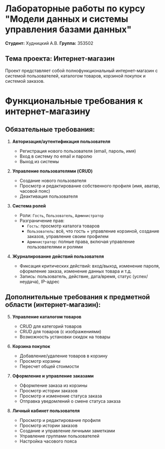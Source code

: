 # Лабораторные работы по курсу "Модели данных и системы управления базами данных"

**Студент:** Худницкий А.В.
**Группа:** 353502

## Тема проекта: Интернет-магазин

Проект представляет собой полнофункциональный интернет-магазин с системой пользователей, каталогом товаров, корзиной покупок и системой заказов.

# Функциональные требования к интернет-магазину

## Обязательные требования:

1.  **Авторизация/аутентификация пользователя**
    *   Регистрация нового пользователя (email, пароль, имя)
    *   Вход в систему по email и паролю
    *   Выход из системы

2.  **Управление пользователями (CRUD)**
    *   Создание нового пользователя 
    *   Просмотр и редактирование собственного профиля (имя, аватар, часовой пояс)
    *   Деактивация пользователя 

3.  **Система ролей**
    *   Роли: `Гость`, `Пользователь`, `Администратор`
    *   Разграничение прав:
        *   `Гость`: просмотр каталога товаров
        *   `Пользователь`: всё, что гость + управление корзиной, создание заказов, управление своим профилем
        *   `Администратор`: полные права, включая управление пользователями и ролями

4.  **Журналирование действий пользователя**
    *   Фиксация критических действий: вход/выход, изменение пароля, оформление заказа, изменение данных товара и т.д.
    *   Запись: пользователь, действие, дата/время, статус (успех/неудача), IP-адрес

## Дополнительные требования к предметной области (интернет-магазин):

5.  **Управление каталогом товаров**
    *   CRUD для категорий товаров
    *   CRUD для товаров (с изображениями)
    *   Возможность установки скидок на товары

6.  **Корзина покупок**
    *   Добавление/удаление товаров в корзину
    *   Просмотр корзины
    *   Пересчет общей стоимости

7.  **Оформление и управление заказами**
    *   Оформление заказа из корзины
    *   Просмотр истории заказов 
    *   Просмотр и изменение статуса заказа 
    *   Отправка уведомлений о смене статуса заказа

8.  **Личный кабинет пользователя**
    *   Просмотр и редактирование профиля
    *   Просмотр истории заказов
    *   Создание и управление личными заметками 
    *   Управление группами пользователей 
    *   Настройка часового пояса